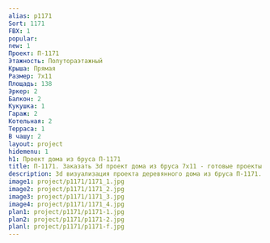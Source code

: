 ```yaml
---
alias: p1171
Sort: 1171
FBX: 1
popular: 
new: 1
Проект: П-1171
Этажность: Полутораэтажный
Крыша: Прямая
Размер: 7х11
Площадь: 138
Эркер: 2
Балкон: 2
Кукушка: 1
Гараж: 2
Котельная: 2
Терраса: 1
В чашу: 2
layout: project
hidemenu: 1
h1: Проект дома из бруса П-1171
title: П-1171. Заказать 3d проект дома из бруса 7х11 - готовые проекты
description: 3d визуализация проекта деревянного дома из бруса П-1171. Площадь 138 м2, размер 7х11. Вы можете внести любые изменения в проект.
image1: project/p1171/1171_1.jpg
image2: project/p1171/1171_2.jpg
image3: project/p1171/1171_3.jpg
image4: project/p1171/1171_4.jpg
plan1: project/p1171/p1171-1.jpg
plan2: project/p1171/p1171-2.jpg
planl: project/p1171/p1171-f.jpg
---
```

